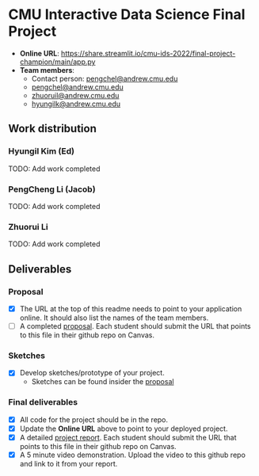 # CMU Interactive Data Science Final Project

* **Online URL**: https://share.streamlit.io/cmu-ids-2022/final-project-champion/main/app.py
* **Team members**:
  * Contact person: pengchel@andrew.cmu.edu
  * pengchel@andrew.cmu.edu
  * zhuoruil@andrew.cmu.edu
  * hyungilk@andrew.cmu.edu

## Work distribution

### Hyungil Kim (Ed)
TODO: Add work completed

### PengCheng Li (Jacob)
TODO: Add work completed

### Zhuorui Li
TODO: Add work completed

## Deliverables

### Proposal

- [x] The URL at the top of this readme needs to point to your application online. It should also list the names of the team members.
- [ ] A completed [proposal](Proposal.md). Each student should submit the URL that points to this file in their github repo on Canvas.

### Sketches

- [x] Develop sketches/prototype of your project.
	* Sketches can be found insider the [proposal](Proposal.md)

### Final deliverables

- [x] All code for the project should be in the repo.
- [x] Update the **Online URL** above to point to your deployed project.
- [x] A detailed [project report](Report.md).  Each student should submit the URL that points to this file in their github repo on Canvas.
- [x] A 5 minute video demonstration.  Upload the video to this github repo and link to it from your report.
